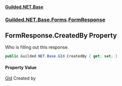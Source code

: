 
#### [Guilded.NET.Base](index 'index')
### [Guilded.NET.Base.Forms](index#Guilded_NET_Base_Forms 'Guilded.NET.Base.Forms').[FormResponse](FormResponse 'Guilded.NET.Base.Forms.FormResponse')
## FormResponse.CreatedBy Property
Who is filling out this response.  
```csharp
public Guilded.NET.Base.GId CreatedBy { get; set; }
```

#### Property Value
[GId](GId 'Guilded.NET.Base.GId')
Created by
